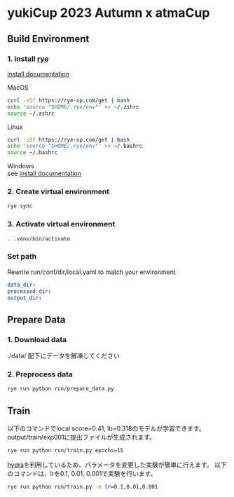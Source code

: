 # yukiCup 2023 Autumn x atmaCup

## Build Environment
### 1. install [rye](https://github.com/mitsuhiko/rye)

[install documentation](https://rye-up.com/guide/installation/#installing-rye)

MacOS
```zsh
curl -sSf https://rye-up.com/get | bash
echo 'source "$HOME/.rye/env"' >> ~/.zshrc
source ~/.zshrc
```

Linux
```bash
curl -sSf https://rye-up.com/get | bash
echo 'source "$HOME/.rye/env"' >> ~/.bashrc
source ~/.bashrc
```

Windows  
see [install documentation](https://rye-up.com/guide/installation/)

### 2. Create virtual environment

```bash
rye sync
```

### 3. Activate virtual environment

```bash
. .venv/bin/activate
```

### Set path
Rewrite run/conf/dir/local.yaml to match your environment

```yaml
data_dir: 
processed_dir: 
output_dir: 
```

## Prepare Data

### 1. Download data

./data/ 配下にデータを解凍してください

### 2. Preprocess data

```bash
rye run python run/prepare_data.py 
```

## Train

以下のコマンドでlocal score=0.41, lb=0.318のモデルが学習できます。
output/train/exp001に提出ファイルが生成されます。
```bash
rye run python run/train.py epochs=15
```

[hydra](https://hydra.cc/docs/intro/)を利用しているため、パラメータを変更した実験が簡単に行えます。
以下のコマンドは、lrを0.1, 0.01, 0.001で実験を行います。
```bash
rye run python run/train.py -m lr=0.1,0.01,0.001
```
